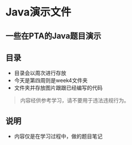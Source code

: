 # Java演示文件

## 一些在PTA的Java题目演示

## 目录
* 目录会以周次进行存放
* 今天是第四周则是week4文件夹
* 文件夹并存放图片跟跟已经编写的代码
> 内容经供参考学习，请不要用于违法违规行为。

## 说明
* 内容仅是在学习过程中，做的题目笔记
